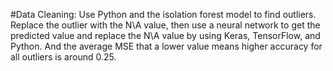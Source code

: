 #Data Cleaning: Use Python and the isolation forest model to find outliers. Replace the outlier with the N\A value, then use a neural network to get the predicted value and replace the N\A value by using Keras, TensorFlow, and Python. And the average MSE that a lower value means higher accuracy for all outliers is around 0.25.
